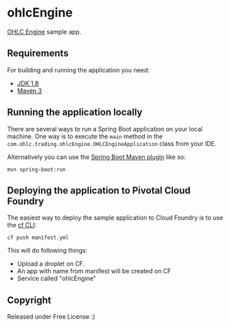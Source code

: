 # ohlcEngine


[OHLC Engine](https://github.com/devenparab/ohlcEngine) sample app.

## Requirements

For building and running the application you need:

- [JDK 1.8](http://www.oracle.com/technetwork/java/javase/downloads/jdk8-downloads-2133151.html)
- [Maven 3](https://maven.apache.org)

## Running the application locally

There are several ways to run a Spring Boot application on your local machine. One way is to execute the `main` method in the `com.ohlc.trading.ohlcEngine.OHLCEngineApplication` class from your IDE.

Alternatively you can use the [Spring Boot Maven plugin](https://docs.spring.io/spring-boot/docs/current/reference/html/build-tool-plugins-maven-plugin.html) like so:

```shell
mvn spring-boot:run
```

## Deploying the application to Pivotal Cloud Foundry

The easiest way to deploy the sample application to Cloud Foundry is to use the [cf CLI](https://github.com/cloudfoundry/cli):

```shell
cf push manifest.yml 
```

This will do following things:

* Upload a droplet on CF.
* An app with name from manifest will be created on CF
* Service called "ohlcEngine"



## Copyright

Released under Free License :)